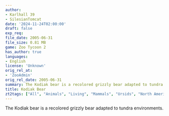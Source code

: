 ```yaml
---
author:
- Karlhall 39
- SilesianTomcat
date: '2024-11-24T02:00:00'
draft: false
exp_req:
file_date: 2005-06-31
file_size: 0.81 MB
game: Zoo Tycoon 2
has_author: true
languages:
- English
license: 'Unknown'
orig_rel_at:
- 'ZooAdmin'
orig_rel_date: 2005-06-31
summary: The Kodiak bear is a recolored grizzly bear adapted to tundra environments.
title: Kodiak Bear
zt2tags: ["All", "Animals", "Living", "Mammals", "Ursids", "North American"]
---
```

The Kodiak bear is a recolored grizzly bear adapted to tundra environments.
